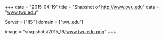 
+++
date = "2015-04-19"
title = "Snapshot of http://www.twu.edu"
data = "www.twu.edu"

Server = ["IIS"]
domain = ["twu.edu"]

  image = "snapshots/2015_16/www.twu.edu.png"
+++
#

